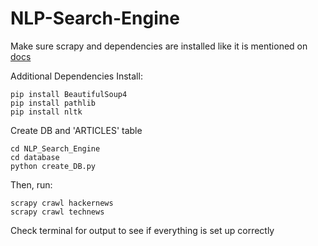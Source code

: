 # NLP-Search-Engine

Make sure scrapy and dependencies are installed like it is mentioned on <a href="https://doc.scrapy.org/en/latest/intro/install.html">docs</a>

Additional Dependencies Install:

```
pip install BeautifulSoup4
pip install pathlib
pip install nltk 
```

Create DB and 'ARTICLES' table
```
cd NLP_Search_Engine
cd database
python create_DB.py
```

Then, run:<br/>
```
scrapy crawl hackernews
scrapy crawl technews
```
Check terminal for output to see if everything is set up correctly <br/>

